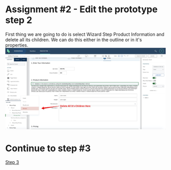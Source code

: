 # Assignment #2 - Edit the prototype step 2

First thing we are going to do is select Wizard Step Product Information and delete all its children. We can do this either in the outline or in it's properties.
![Step 2 Delete](https://github.com/Innov8ion-developer/SAP_Build_Assignments/blob/master/img/%23step%202%20delete%20in%20outline.jpg)


# Continue to step #3
[Step 3](https://github.com/Innov8ion-developer/SAP_Build_Assignmentss/tree/3_)
